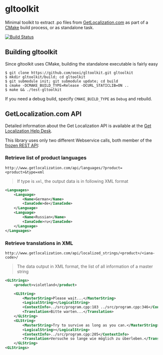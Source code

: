 gltoolkit
=========

Minimal toolkit to extract .po files from [GetLocalization.com](https://www.getlocalization.com/)
as part of a [CMake](http://www.cmake.org/) build process, or as standalone
task.

[![Build Status](https://secure.travis-ci.org/ooxi/gltoolkit.png)](http://travis-ci.org/ooxi/gltoolkit)


Building gltoolkit
------------------

Since gltoolkit uses CMake, building the standalone executable is fairly easy

    $ git clone https://github.com/ooxi/gltoolkit.git gltoolkit
    $ mkdir gltoolkit/build; cd gltoolkit
    $ git submodule init; git submodule update; cd build
    $ cmake -DCMAKE_BUILD_TYPE=Release -DCURL_STATICLIB=ON ..
    $ make && ./test-gltoolkit

If you need a debug build, specify `CMAKE_BUILD_TYPE` as `Debug` and rebuild.


GetLocalization.com API
-----------------------

Detailed information about the Get Localization API is available at the
[Get Localization Help Desk](http://support.getlocalization.com/entries/136183-api/).

This library uses only two different Webservice calls, both member of the
[frozen REST API](http://support.getlocalization.com/entries/20016086-get-localization-rest-api):


### Retrieve list of product languages

    http://www.getlocalization.com/api/languages/?product=<product>&type=xml

> If type is `xml`, the output data is in following XML format

```xml
<Languages>
    <Language>
        <Name>German</Name>
        <IanaCode>de</IanaCode>
    </Language>
    <Language>
        <Name>Russian</Name>
        <IanaCode>ru</IanaCode>
    </Language>
</Languages>
```


### Retrieve translations in XML

    http://www.getlocalization.com/api/localized_strings/<product>/<iana-code>/

> The data output in XML format, the list of all information of a master string

```xml
<GLStrings>
    <product>violetland</product>

    <GLString>
        <MasterString>Please wait...</MasterString>
        <LogicalString></LogicalString>
        <ContextInfo>../src/program.cpp:183 ../src/program.cpp:346</ContextInfo>
        <Translation>Bitte warten...</Translation>
    </GLString>
    <GLString>
        <MasterString>Try to survive as long as you can.</MasterString>
        <LogicalString></LogicalString>
        <ContextInfo>../src/program.cpp:205</ContextInfo>
        <Translation>Versuche so lange wie möglich zu überleben.</Translation>
    </GLString>
<GLStrings>
```

